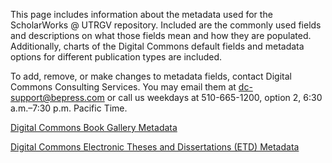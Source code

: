 This page includes information about the metadata used for the ScholarWorks @ UTRGV repository. Included are the commonly used fields and descriptions on what those fields mean and how they are populated. Additionally, charts of the Digital Commons default fields and metadata options for different publication types are included.

To add, remove, or make changes to metadata fields, contact Digital Commons Consulting Services. You may email them at [dc-support@bepress.com](dc-support@bepress.com) or call us weekdays at 510-665-1200, option 2, 6:30 a.m.–7:30 p.m. Pacific Time.

[Digital Commons Book Gallery Metadata](DC-Book-Gallery-Metadata_201701.xlsx)

[Digital Commons Electronic Theses and Dissertations (ETD) Metadata](https://github.com/aouriri/UTRGV_metadata/blob/master/DC-ETD-Metadata_201701.xlsx)
